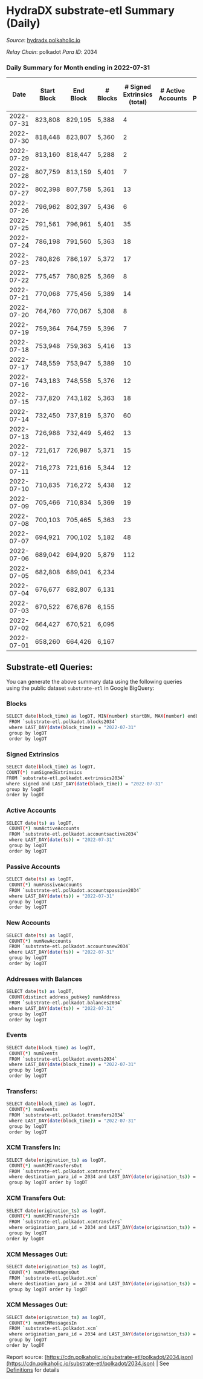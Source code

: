 # HydraDX substrate-etl Summary (Daily)

_Source_: [hydradx.polkaholic.io](https://hydradx.polkaholic.io)

*Relay Chain*: polkadot
*Para ID*: 2034



### Daily Summary for Month ending in 2022-07-31


| Date | Start Block | End Block | # Blocks | # Signed Extrinsics (total) | # Active Accounts | # Passive | # New | # Addresses with Balances | # Events | # Transfers | # XCM Transfers In | # XCM Transfers Out | # XCM In | # XCM Out | Issues | 
| ---- | ----------- | --------- | -------- | --------------------------- | ----------------- | --------- | ----- | ------------------------- | -------- | ----------- | ------------------ | ------------------- | -------- | --------- | ------ |
| 2022-07-31 | 823,808 | 829,195 | 5,388 | 4 |  |  |  | 21,131 | 16,423 |   |   |   |  |  |  |
| 2022-07-30 | 818,448 | 823,807 | 5,360 | 2 |  |  |  | 21,131 | 16,332 |   |   |   |  |  |  |
| 2022-07-29 | 813,160 | 818,447 | 5,288 | 2 |  |  |  | 21,131 | 16,178 |   |   |   |  |  |  |
| 2022-07-28 | 807,759 | 813,159 | 5,401 | 7 |  |  |  | 21,131 | 16,466 |   |   |   |  |  |  |
| 2022-07-27 | 802,398 | 807,758 | 5,361 | 13 |  |  |  | 21,130 | 16,429 |   |   |   |  |  |  |
| 2022-07-26 | 796,962 | 802,397 | 5,436 | 6 |  |  |  | 21,130 | 16,569 |   |   |   |  |  |  |
| 2022-07-25 | 791,561 | 796,961 | 5,401 | 35 |  |  |  | 21,130 | 16,620 |   |   |   |  |  |  |
| 2022-07-24 | 786,198 | 791,560 | 5,363 | 18 |  |  |  | 21,130 | 16,406 | 3  |   |   |  |  |  |
| 2022-07-23 | 780,826 | 786,197 | 5,372 | 17 |  |  |  | 21,129 | 16,507 | 3  |   |   |  |  |  |
| 2022-07-22 | 775,457 | 780,825 | 5,369 | 8 |  |  |  | 21,129 | 16,379 |   |   |   |  |  |  |
| 2022-07-21 | 770,068 | 775,456 | 5,389 | 14 |  |  |  | 21,128 | 16,511 |   |   |   |  |  |  |
| 2022-07-20 | 764,760 | 770,067 | 5,308 | 8 |  |  |  | 21,128 | 16,185 |   |   |   |  |  |  |
| 2022-07-19 | 759,364 | 764,759 | 5,396 | 7 |  |  |  | 21,128 | 16,518 |   |   |   |  |  |  |
| 2022-07-18 | 753,948 | 759,363 | 5,416 | 13 |  |  |  | 21,127 | 16,541 |   |   |   |  |  |  |
| 2022-07-17 | 748,559 | 753,947 | 5,389 | 10 |  |  |  | 21,126 | 16,498 |   |   |   |  |  |  |
| 2022-07-16 | 743,183 | 748,558 | 5,376 | 12 |  |  |  | 21,126 | 16,405 |   |   |   |  |  |  |
| 2022-07-15 | 737,820 | 743,182 | 5,363 | 18 |  |  |  | 21,126 | 16,451 |   |   |   |  |  |  |
| 2022-07-14 | 732,450 | 737,819 | 5,370 | 60 |  |  |  | 21,125 | 16,510 |   |   |   |  |  |  |
| 2022-07-13 | 726,988 | 732,449 | 5,462 | 13 |  |  |  | 21,124 | 16,732 |   |   |   |  |  |  |
| 2022-07-12 | 721,617 | 726,987 | 5,371 | 15 |  |  |  | 21,124 | 16,393 |   |   |   |  |  |  |
| 2022-07-11 | 716,273 | 721,616 | 5,344 | 12 |  |  |  | 21,124 | 16,368 |   |   |   |  |  |  |
| 2022-07-10 | 710,835 | 716,272 | 5,438 | 12 |  |  |  | 21,124 | 16,590 |   |   |   |  |  |  |
| 2022-07-09 | 705,466 | 710,834 | 5,369 | 19 |  |  |  | 21,121 | 16,459 |   |   |   |  |  |  |
| 2022-07-08 | 700,103 | 705,465 | 5,363 | 23 |  |  |  | 21,121 | 16,395 |   |   |   |  |  |  |
| 2022-07-07 | 694,921 | 700,102 | 5,182 | 48 |  |  |  | 21,121 | 15,923 |   |   |   |  |  |  |
| 2022-07-06 | 689,042 | 694,920 | 5,879 | 112 |  |  |  | 21,121 | 17,769 | 34,438  |   |   |  |  |  |
| 2022-07-05 | 682,808 | 689,041 | 6,234 |  |  |  |  | 32 | 18,707 |   |   |   |  |  |  |
| 2022-07-04 | 676,677 | 682,807 | 6,131 |  |  |  |  | 32 | 18,399 |   |   |   |  |  |  |
| 2022-07-03 | 670,522 | 676,676 | 6,155 |  |  |  |  | 32 | 18,470 |   |   |   |  |  |  |
| 2022-07-02 | 664,427 | 670,521 | 6,095 |  |  |  |  | 32 | 18,293 |   |   |   |  |  |  |
| 2022-07-01 | 658,260 | 664,426 | 6,167 |  |  |  |  | 32 | 18,506 |   |   |   |  |  |  |

## Substrate-etl Queries:
You can generate the above summary data using the following queries using the public dataset `substrate-etl` in Google BigQuery:

### Blocks
```bash
SELECT date(block_time) as logDT, MIN(number) startBN, MAX(number) endBN, COUNT(*) numBlocks 
 FROM `substrate-etl.polkadot.blocks2034`  
 where LAST_DAY(date(block_time)) = "2022-07-31" 
 group by logDT 
 order by logDT
```

### Signed Extrinsics
```bash
SELECT date(block_time) as logDT, 
COUNT(*) numSignedExtrinsics 
FROM `substrate-etl.polkadot.extrinsics2034`  
where signed and LAST_DAY(date(block_time)) = "2022-07-31" 
group by logDT 
order by logDT
```

### Active Accounts
```bash
SELECT date(ts) as logDT, 
 COUNT(*) numActiveAccounts 
 FROM `substrate-etl.polkadot.accountsactive2034` 
 where LAST_DAY(date(ts)) = "2022-07-31" 
 group by logDT 
 order by logDT
```

### Passive Accounts
```bash
SELECT date(ts) as logDT, 
 COUNT(*) numPassiveAccounts 
 FROM `substrate-etl.polkadot.accountspassive2034` 
 where LAST_DAY(date(ts)) = "2022-07-31" 
 group by logDT 
 order by logDT
```

### New Accounts
```bash
SELECT date(ts) as logDT, 
 COUNT(*) numNewAccounts 
 FROM `substrate-etl.polkadot.accountsnew2034` 
 where LAST_DAY(date(ts)) = "2022-07-31" 
 group by logDT
 order by logDT
```

### Addresses with Balances
```bash
SELECT date(ts) as logDT,
 COUNT(distinct address_pubkey) numAddress 
 FROM `substrate-etl.polkadot.balances2034` 
 where LAST_DAY(date(ts)) = "2022-07-31" 
 group by logDT 
 order by logDT
```

### Events
```bash
SELECT date(block_time) as logDT, 
 COUNT(*) numEvents 
 FROM `substrate-etl.polkadot.events2034` 
 where LAST_DAY(date(block_time)) = "2022-07-31" 
 group by logDT 
 order by logDT
```

### Transfers:
```bash
SELECT date(block_time) as logDT, 
 COUNT(*) numEvents 
 FROM `substrate-etl.polkadot.transfers2034` 
 where LAST_DAY(date(block_time)) = "2022-07-31" 
 group by logDT 
 order by logDT
```

### XCM Transfers In:
```bash
SELECT date(origination_ts) as logDT, 
 COUNT(*) numXCMTransfersOut 
 FROM `substrate-etl.polkadot.xcmtransfers` 
 where destination_para_id = 2034 and LAST_DAY(date(origination_ts)) = "2022-07-31" 
 group by logDT order by logDT
```

### XCM Transfers Out:
```bash
SELECT date(origination_ts) as logDT, 
 COUNT(*) numXCMTransfersIn 
 FROM `substrate-etl.polkadot.xcmtransfers` 
 where origination_para_id = 2034 and LAST_DAY(date(origination_ts)) = "2022-07-31" 
 group by logDT 
order by logDT
```

### XCM Messages Out:
```bash
SELECT date(origination_ts) as logDT, 
 COUNT(*) numXCMMessagesOut 
 FROM `substrate-etl.polkadot.xcm` 
 where destination_para_id = 2034 and LAST_DAY(date(origination_ts)) = "2022-07-31" 
 group by logDT order by logDT
```

### XCM Messages Out:
```bash
SELECT date(origination_ts) as logDT, 
 COUNT(*) numXCMMessagesIn 
 FROM `substrate-etl.polkadot.xcm` 
 where origination_para_id = 2034 and LAST_DAY(date(origination_ts)) = "2022-07-31" 
 group by logDT 
order by logDT
```


Report source: [https://cdn.polkaholic.io/substrate-etl/polkadot/2034.json](https://cdn.polkaholic.io/substrate-etl/polkadot/2034.json) | See [Definitions](/DEFINITIONS.md) for details
